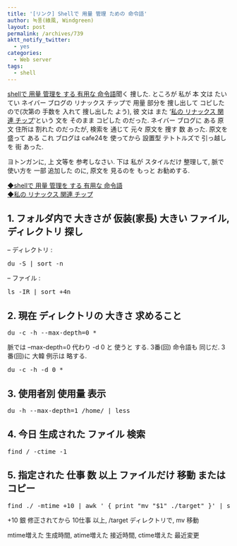 ```yaml
---
title: '[リンク] Shellで 用量 管理 ための 命令語'
author: 녹풍(綠風, Windgreen)
layout: post
permalink: /archives/739
aktt_notify_twitter:
  - yes
categories:
  - Web server
tags:
  - shell
---
```

<a target="_top" href="http://downrg.com/84">shellで 用量 管理を する 有用な 命令語</a>聞く 捜した. ところが 私が 本 文は たいてい ネイバー ブログの リナックス チップで 用量 部分を 捜し出して コピした ので(次第の 手数を 入れて 捜し出した よう), 彼 文は また &#8216;<a title="私の リナックス 関連 チップ" target="_top" href="http://imtl.skku.ac.kr/index.php?document_srl=14324&vid=hjlim99" rel="bookmark">私の リナックス 関連 チップ</a>&#8216;という 文を そのまま コピした のだった. ネイバー ブログに ある 原文 住所は 割れた のだったが, 検索を 通じて 元々 原文を 捜す 数 あった. 原文を 盛って ある これ ブログは cafe24を 使ってから 設置型 テトトルズで 引っ越しを 街 あった.

ヨトンガンに, 上 文等を 参考しなさい. 下は 私が スタイルだけ 整理して, 脈で 使い方を 一部 追加した のに, 原文を 見るのを もっと お勧めする.

<a target="_top" href="http://downrg.com/84">◆shellで 用量 管理を する 有用な 命令語</a>  
<a target="_top" href="http://imtl.skku.ac.kr/index.php?document_srl=14324&vid=hjlim99">◆私の リナックス 関連 チップ</a>

## 1. フォルダ内で 大きさが 仮装(家長) 大きい ファイル, ディレクトリ 探し

&#8211; ディレクトリ :

<pre>du -S | sort -n</pre>

&#8211; ファイル :

<pre>ls -IR | sort +4n</pre>

## 2. 現在 ディレクトリの 大きさ 求めること

<pre>du -c -h --max-depth=0 *</pre>

脈では &#8211;max-depth=0 代わり -d 0 と 使うと する. 3番(回) 命令語も 同じだ. 3番(回)に 大韓 例示は 略する.

<pre>du -c -h -d 0 *</pre>

## 3. 使用者別 使用量 表示

<pre>du -h --max-depth=1 /home/ | less</pre>

## 4. 今日 生成された ファイル 検索

<pre>find / -ctime -1</pre>

## 5. 指定された 仕事 数 以上 ファイルだけ 移動 または コピー

<pre>find ./ -mtime +10 | awk &#039; { print "mv "$1" ./target" }&#039; | sh</pre>

+10 銀 修正されてから 10仕事 以上, /target ディレクトリで, mv 移動

mtime増えた 生成時間, atime増えた 接近時間, ctime増えた 最近変更